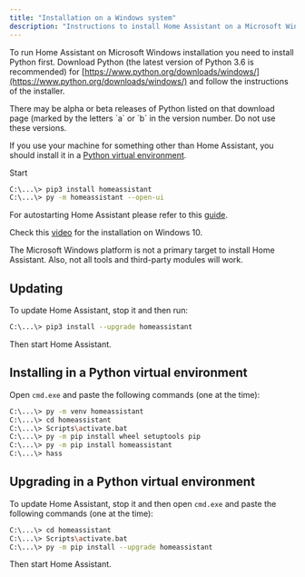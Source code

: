 ```yaml
---
title: "Installation on a Windows system"
description: "Instructions to install Home Assistant on a Microsoft Windows system."
---
```


To run Home Assistant on Microsoft Windows installation you need to install Python first. Download Python (the latest version of Python 3.6 is recommended) for [https://www.python.org/downloads/windows/](https://www.python.org/downloads/windows/) and follow the instructions of the installer.

<div class='note'>
There may be alpha or beta releases of Python listed on that download page (marked by the letters `a` or `b` in the version number. Do not use these versions.
</div>

If you use your machine for something other than Home Assistant, you should install it in a [Python virtual environment](#installing-in-a-python-virtual-environment).

Start 

```bash
C:\...\> pip3 install homeassistant
C:\...\> py -m homeassistant --open-ui
```

For autostarting Home Assistant please refer to this [guide](https://community.home-assistant.io/t/autostart-on-windows/3504).

Check this [video](https://www.youtube.com/watch?v=X27eVvuqwnY) for the installation on Windows 10.

<div class='note warning'>
The Microsoft Windows platform is not a primary target to install Home Assistant. Also, not all tools and third-party modules will work.
</div>

## Updating

To update Home Assistant, stop it and then run:

```bash
C:\...\> pip3 install --upgrade homeassistant
```

Then start Home Assistant.

## Installing in a Python virtual environment

Open `cmd.exe` and paste the following commands (one at the time):

```bash
C:\...\> py -m venv homeassistant
C:\...\> cd homeassistant
C:\...\> Scripts\activate.bat
C:\...\> py -m pip install wheel setuptools pip
C:\...\> py -m pip install homeassistant
C:\...\> hass
```

## Upgrading in a Python virtual environment

To update Home Assistant, stop it and then open `cmd.exe` and paste the following commands (one at the time):

```bash
C:\...\> cd homeassistant
C:\...\> Scripts\activate.bat
C:\...\> py -m pip install --upgrade homeassistant
```
Then start Home Assistant.
